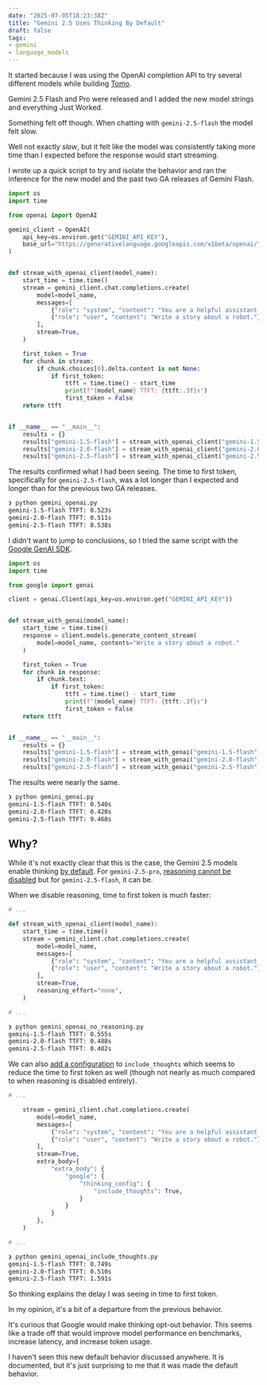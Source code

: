 ```yaml
---
date: "2025-07-05T18:23:38Z"
title: "Gemini 2.5 Uses Thinking By Default"
draft: false
tags:
- gemini
- language_models
---
```


It started because I was using the OpenAI completion API to try several different models while building [Tomo](https://wvlen.llc/apps/tomo).

Gemini 2.5 Flash and Pro were released and I added the new model strings and everything Just Worked.

Something felt off though.
When chatting with `gemini-2.5-flash` the model felt slow.

Well not exactly _slow_, but it felt like the model was consistently taking more time than I expected before the response would start streaming.

I wrote up a quick script to try and isolate the behavior and ran the inference for the new model and the past two GA releases of Gemini Flash.

```python {title="gemini_openai.py"}
import os
import time

from openai import OpenAI

gemini_client = OpenAI(
    api_key=os.environ.get("GEMINI_API_KEY"),
    base_url="https://generativelanguage.googleapis.com/v1beta/openai/",
)


def stream_with_openai_client(model_name):
    start_time = time.time()
    stream = gemini_client.chat.completions.create(
        model=model_name,
        messages=[
            {"role": "system", "content": "You are a helpful assistant."},
            {"role": "user", "content": "Write a story about a robot."},
        ],
        stream=True,
    )

    first_token = True
    for chunk in stream:
        if chunk.choices[0].delta.content is not None:
            if first_token:
                ttft = time.time() - start_time
                print(f"{model_name} TTFT: {ttft:.3f}s")
                first_token = False
    return ttft


if __name__ == "__main__":
    results = {}
    results["gemini-1.5-flash"] = stream_with_openai_client("gemini-1.5-flash")
    results["gemini-2.0-flash"] = stream_with_openai_client("gemini-2.0-flash")
    results["gemini-2.5-flash"] = stream_with_openai_client("gemini-2.5-flash")
```

The results confirmed what I had been seeing.
The time to first token, specifically for `gemini-2.5-flash`, was a lot longer than I expected and longer than for the previous two GA releases.

```sh
❯ python gemini_openai.py
gemini-1.5-flash TTFT: 0.523s
gemini-2.0-flash TTFT: 0.511s
gemini-2.5-flash TTFT: 8.538s
```

I didn't want to jump to conclusions, so I tried the same script with the [Google GenAI SDK](https://googleapis.github.io/python-genai/).

```python {title="gemini_genai.py"}
import os
import time

from google import genai

client = genai.Client(api_key=os.environ.get("GEMINI_API_KEY"))


def stream_with_genai(model_name):
    start_time = time.time()
    response = client.models.generate_content_stream(
        model=model_name, contents="Write a story about a robot."
    )

    first_token = True
    for chunk in response:
        if chunk.text:
            if first_token:
                ttft = time.time() - start_time
                print(f"{model_name} TTFT: {ttft:.3f}s")
                first_token = False
    return ttft


if __name__ == "__main__":
    results = {}
    results["gemini-1.5-flash"] = stream_with_genai("gemini-1.5-flash")
    results["gemini-2.0-flash"] = stream_with_genai("gemini-2.0-flash")
    results["gemini-2.5-flash"] = stream_with_genai("gemini-2.5-flash")
```

The results were nearly the same.

```sh
❯ python gemini_genai.py
gemini-1.5-flash TTFT: 0.540s
gemini-2.0-flash TTFT: 0.420s
gemini-2.5-flash TTFT: 9.468s
```

## Why?

While it's not exactly clear that this is the case, the Gemini 2.5 models enable thinking [by default](https://ai.google.dev/gemini-api/docs/models).
For `gemini-2.5-pro`, [reasoning cannot be disabled](https://ai.google.dev/gemini-api/docs/thinking#set-budget) but for `gemini-2.5-flash`, it can be.

When we disable reasoning, time to first token is much faster:

```python {title="gemini_openai_no_reasoning.py"}
# ...

def stream_with_openai_client(model_name):
    start_time = time.time()
    stream = gemini_client.chat.completions.create(
        model=model_name,
        messages=[
            {"role": "system", "content": "You are a helpful assistant."},
            {"role": "user", "content": "Write a story about a robot."},
        ],
        stream=True,
        reasoning_effort="none",
    )

# ...
```

```sh
❯ python gemini_openai_no_reasoning.py
gemini-1.5-flash TTFT: 0.555s
gemini-2.0-flash TTFT: 0.488s
gemini-2.5-flash TTFT: 0.402s
```

We can also [add a configuration](https://ai.google.dev/gemini-api/docs/openai#thinking) to `include_thoughts` which seems to reduce the time to first token as well (though not nearly as much compared to when reasoning is disabled entirely).

```python {title="gemini_openai_include_thoughts.py"}
# ...

    stream = gemini_client.chat.completions.create(
        model=model_name,
        messages=[
            {"role": "system", "content": "You are a helpful assistant."},
            {"role": "user", "content": "Write a story about a robot."},
        ],
        stream=True,
        extra_body={
            "extra_body": {
                "google": {
                    "thinking_config": {
                        "include_thoughts": True,
                    }
                }
            }
        },
    )

# ...
```

```sh
❯ python gemini_openai_include_thoughts.py
gemini-1.5-flash TTFT: 0.749s
gemini-2.0-flash TTFT: 0.510s
gemini-2.5-flash TTFT: 1.591s
```

So thinking explains the delay I was seeing in time to first token.

In my opinion, it's a bit of a departure from the previous behavior.

It's curious that Google would make thinking opt-out behavior.
This seems like a trade off that would improve model performance on benchmarks, increase latency, and increase token usage.

I haven't seen this new default behavior discussed anywhere.
It is documented, but it's just surprising to me that it was made the default behavior.
